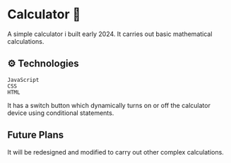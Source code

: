 # Calculator 📲

A simple calculator i built early 2024. 
It carries out basic mathematical calculations. 

## ⚙️ Technologies

`JavaScript`  
`CSS`  
`HTML`

It has a switch button which dynamically turns on or off the calculator device using conditional statements.

## Future Plans

It will be redesigned and modified to carry out other complex calculations.
